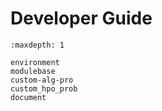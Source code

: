 # Developer Guide

```{toctree}
:maxdepth: 1

environment
modulebase
custom-alg-pro
custom_hpo_prob
document
```

